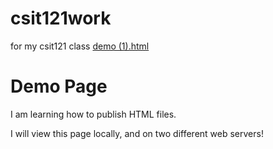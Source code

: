 # csit121work
for my csit121 class
[demo (1).html](https://github.com/user-attachments/files/22059182/demo.1.html)
<!DOCTYPE html>
<html lang="en">
<head>
    <meta charset="UTF-8">
    <meta name="viewport" content="width=device-width, initial-scale=1.0">
    <title>Document</title>
</head>
<body>
    <h1>Demo Page</h1>
    <p>I am learning how to publish HTML files. </p>
    <p>I will view this page locally, and on two different web servers!</p>
</body>
</html>
